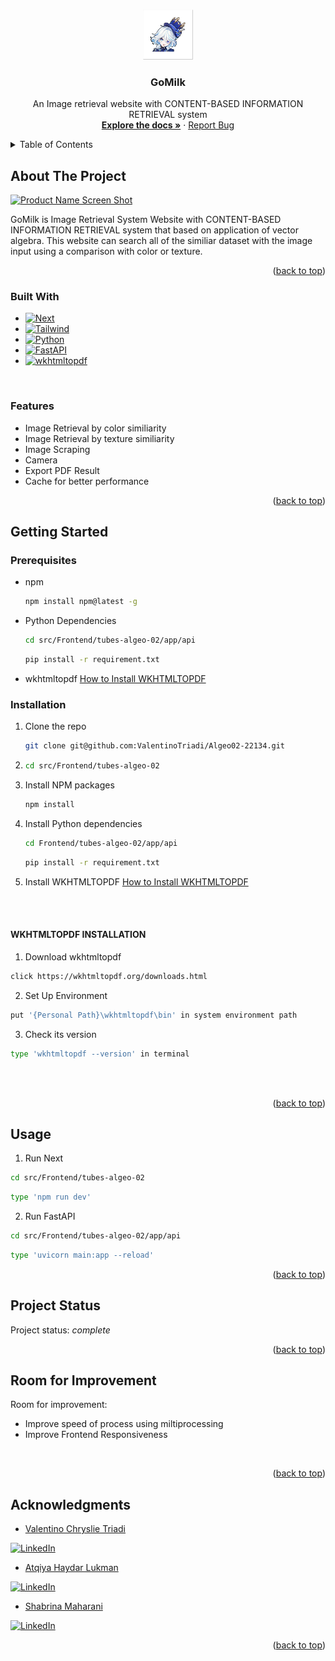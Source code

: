 <!-- Improved compatibility of back to top link: See: https://github.com/othneildrew/Best-README-Template/pull/73 -->
<a name="readme-top"></a>
<!--
*** Thanks for checking out the Best-README-Template. If you have a suggestion
*** that would make this better, please fork the repo and create a pull request
*** or simply open an issue with the tag "enhancement".
*** Don't forget to give the project a star!
*** Thanks again! Now go create something AMAZING! :D
-->



<!-- PROJECT SHIELDS -->
<!--
*** I'm using markdown "reference style" links for readability.
*** Reference links are enclosed in brackets [ ] instead of parentheses ( ).
*** See the bottom of this document for the declaration of the reference variables
*** for contributors-url, forks-url, etc. This is an optional, concise syntax you may use.
*** https://www.markdownguide.org/basic-syntax/#reference-style-links
-->


<!-- PROJECT LOGO -->
<br />
<div align="center">
  <a href="https://github.com/ValentinoTriadi/Algeo02-22134">
    <img src="img/logo.png" alt="Logo" width="80" height="80">
  </a>

<h3 align="center">GoMilk</h3>

  <p align="center">
    An Image retrieval website with CONTENT-BASED INFORMATION RETRIEVAL system 
    <br />
    <a href="https://github.com/ValentinoTriadi/Algeo02-22134"><strong>Explore the docs »</strong></a>
    ·
    <a href="https://github.com/ValentinoTriadi/Algeo02-22134/issues">Report Bug</a>
    <br/>
  </p>
</div>



<!-- TABLE OF CONTENTS -->
<details>
  <summary>Table of Contents</summary>
  <ol>
    <li>
      <a href="#about-the-project">About The Project</a>
      <ul>
        <li><a href="#built-with">Built With</a></li>
        <li><a href="#features">Built With</a></li>
      </ul>
    </li>
    <li>
      <a href="#getting-started">Getting Started</a>
      <ul>
        <li><a href="#prerequisites">Prerequisites</a></li>
        <li><a href="#installation">Installation</a></li>
      </ul>
    </li>
    <li><a href="#usage">Usage</a></li>
    <li><a href="#Project-Status">Project Status</a></li>
    <li><a href="#Room-for-Improvement">Room for Improvement</a></li>
    <li><a href="#Acknowledgments">Acknowledgments</a></li>
  </ol>
</details>



<!-- ABOUT THE PROJECT -->
## About The Project

[![Product Name Screen Shot][product-screenshot]](https://example.com)

GoMilk is Image Retrieval System Website with CONTENT-BASED INFORMATION RETRIEVAL system that based on application of vector algebra. This website can search all of the similiar dataset with the image input using a comparison with color or texture.

<p align="right">(<a href="#readme-top">back to top</a>)</p>



### Built With

* [![Next][Next.js]][Next-url]
* [![Tailwind][TailwindCSS]][Tailwind-url]
* [![Python][Python]][Python-url]
* [![FastAPI][FastAPI]][FastAPI-url]
* [![wkhtmltopdf][wkhtmltopdf]][wkhtmltopdf-url]

<br/>

### Features

* Image Retrieval by color similiarity
* Image Retrieval by texture similiarity
* Image Scraping
* Camera
* Export PDF Result
* Cache for better performance

<p align="right">(<a href="#readme-top">back to top</a>)</p>



<!-- GETTING STARTED -->
## Getting Started

### Prerequisites
* npm
  ```sh
  npm install npm@latest -g
  ```
* Python Dependencies
  ```sh
  cd src/Frontend/tubes-algeo-02/app/api
  ```
  ```sh
  pip install -r requirement.txt
  ```
* wkhtmltopdf
  <a href= #WKHTMLTOPDF-INSTALLATION>How to Install WKHTMLTOPDF</a>

### Installation
1. Clone the repo
   ```sh
   git clone git@github.com:ValentinoTriadi/Algeo02-22134.git
   ```
2. ```sh
   cd src/Frontend/tubes-algeo-02
   ```
3. Install NPM packages
   ```sh
   npm install
   ```
4. Install Python dependencies
   ```sh
   cd Frontend/tubes-algeo-02/app/api
   ```
   ```sh
   pip install -r requirement.txt
   ```
4. Install WKHTMLTOPDF
  <a href="#WKHTMLTOPDF-INSTALLATION">How to Install WKHTMLTOPDF</a>

<br/>
<br/>

#### WKHTMLTOPDF INSTALLATION
1. Download wkhtmltopdf
  ```sh
  click https://wkhtmltopdf.org/downloads.html
  ```
2. Set Up Environment
  ```sh
  put '{Personal Path}\wkhtmltopdf\bin' in system environment path 
  ```
3. Check its version
  ```sh
  type 'wkhtmltopdf --version' in terminal
  ```
<br/>
<br/>
 
<p align="right">(<a href="#readme-top">back to top</a>)</p>



<!-- USAGE EXAMPLES -->
## Usage

1. Run Next
  ```sh
  cd src/Frontend/tubes-algeo-02
  ```
  ```sh
  type 'npm run dev'
  ```
2. Run FastAPI
  ```sh
  cd src/Frontend/tubes-algeo-02/app/api
  ```
  ```sh
  type 'uvicorn main:app --reload'
  ```

<p align="right">(<a href="#readme-top">back to top</a>)</p>


<!-- PROJECT STATUS -->
## Project Status
Project status: _complete_ 
<br/>
<p align="right">(<a href="#readme-top">back to top</a>)</p>

<!-- ROOM FOR IMPROVEMENT -->
## Room for Improvement
Room for improvement:
- Improve speed of process using miltiprocessing
- Improve Frontend Responsiveness 
<br/>
<p align="right">(<a href="#readme-top">back to top</a>)</p>

<!-- ACKNOWLEDGMENTS -->
## Acknowledgments
* [Valentino Chryslie Triadi](https://github.com/ValentinoTriadi)

[![LinkedIn][linkedin-shield-valen]][linkedin-valen]
* [Atqiya Haydar Lukman](https://github.com/AtqiyaHaydar)

[![LinkedIn][linkedin-shield-qiya]][linkedin-qiya]
* [Shabrina Maharani](https://github.com/Maharanish)

[![LinkedIn][linkedin-shield-maha]][linkedin-maha]

<p align="right">(<a href="#readme-top">back to top</a>)</p>



<!-- MARKDOWN LINKS & IMAGES -->
<!-- https://www.markdownguide.org/basic-syntax/#reference-style-links -->
[linkedin-shield]: https://img.shields.io/badge/-LinkedIn-black.svg?style=for-the-badge&logo=linkedin&colorB=555
[linkedin-url]: https://linkedin.com/in/linkedin_username
[product-screenshot]: images/screenshot.png
[Next.js]: https://img.shields.io/badge/next.js-000000?style=for-the-badge&logo=nextdotjs&logoColor=white
[Next-url]: https://nextjs.org/
[TailwindCSS]: https://img.shields.io/badge/tailwind-000000?style=for-the-badge&logo=tailwindcss&logoColor=white
[Tailwind-url]: https://tailwindcss.com/
[Python-url]: https://www.python.org/
[Python]: https://img.shields.io/badge/python-000000?style=for-the-badge&logo=python&logoColor=white
[FastAPI-url]: https://fastapi.tiangolo.com/
[FastAPI]: https://img.shields.io/badge/fastapi-000000?style=for-the-badge&logo=fastapi&logoColor=white
[wkhtmltopdf]: https://img.shields.io/badge/wkhtmltopdf-000000?style=for-the-badge&logo=wkhtmltopdf&logoColor=white
[wkhtmltopdf-url]: https://wkhtmltopdf.org/
[linkedin-shield-valen]: https://img.shields.io/badge/Linkedin-Valentino%20Triadi-000000?style=for-the-badge&logo=linkedin&logoColor=white
[linkedin-valen]: https://linkedin.com/in/valentino-triadi
[linkedin-shield-qiya]: https://img.shields.io/badge/Linkedin-Atqiya%20Haydar-000000?style=for-the-badge&logo=linkedin&logoColor=white
[linkedin-qiya]: https://linkedin.com/in/atqiyahaydar
[linkedin-shield-maha]: https://img.shields.io/badge/Linkedin-Shabrina%20Maharani-000000?style=for-the-badge&logo=linkedin&logoColor=white
[linkedin-maha]: https://www.linkedin.com/in/shabrina-maharani-671728161/